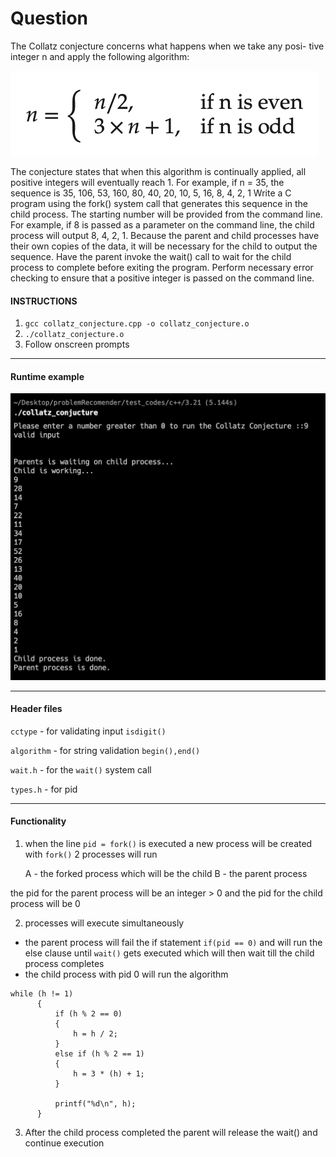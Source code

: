 # Question

The Collatz conjecture concerns what happens when we take any posi- tive integer n and apply the following algorithm:

![alt text](https://github.com/shashanksk/CS_MinorProjrct/blob/main/2.24/images/Screenshot%202022-11-09%20at%2010.56.49%20AM.png)

The conjecture states that when this algorithm is continually applied, all positive integers will eventually reach 1. For example, if n = 35, the sequence is 35, 106, 53, 160, 80, 40, 20, 10, 5, 16, 8, 4, 2, 1 Write a C program using the fork() system call that generates this sequence in the child process. The starting number will be provided from the command line. For example, if 8 is passed as a parameter on the command line, the child process will output 8, 4, 2, 1. Because the parent and child processes have their own copies of the data, it will be necessary for the child to output the sequence. Have the parent invoke the wait() call to wait for the child process to complete before exiting the program. Perform necessary error checking to ensure that a positive integer is passed on the command line.


#### INSTRUCTIONS
1. `gcc collatz_conjecture.cpp -o collatz_conjecture.o`
2. `./collatz_conjecture.o`
3. Follow onscreen prompts

---

#### Runtime example
![alt text](https://github.com/shashanksk/CS_MinorProjrct/blob/main/3.21/images/Screenshot%202022-11-09%20at%2012.13.05%20PM.png)

---

#### Header files
`cctype`    - for validating input `isdigit()`

`algorithm` - for string validation `begin(),end()`

`wait.h`    - for the `wait()` system call

`types.h`   - for pid 

---

#### Functionality

1. when the line `pid = fork()` is executed a new process will be created with `fork()`
   2 processes will run 

   A - the forked process which will be the child
   B - the parent process

the pid for the parent process will be an integer > 0
and the pid for the child process will be 0

2. processes will execute simultaneously 
  - the parent process will fail the if statement `if(pid == 0)` and will run the else clause until `wait()` gets executed which will then wait till the child process completes
  - the child process with pid 0 will run the algorithm 
  ```    
  while (h != 1)
        {
            if (h % 2 == 0)
            {
                h = h / 2;
            }
            else if (h % 2 == 1)
            {
                h = 3 * (h) + 1;
            }

            printf("%d\n", h);
        }
   ```
        
3. After the child process completed the parent will release the wait() and continue execution        
